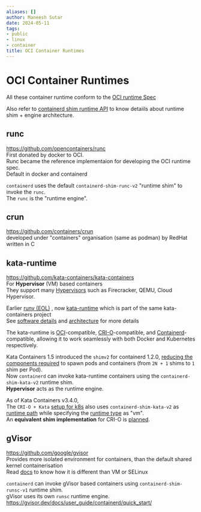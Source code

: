 ```yaml
---
aliases: []
author: Maneesh Sutar
date: 2024-05-11
tags:
- public
- linux
- container
title: OCI Container Runtimes
---
```


# OCI Container Runtimes

All these container runtime conform to the [OCI runtime Spec](https://github.com/opencontainers/runtime-spec)

Also refer to [containerd shim runtime API](containerd.md#) to know detaiils about runtime shim + engine architecture.

## runc

<https://github.com/opencontainers/runc>  
First donated by docker to OCI.  
Runc became the reference implementaion for developing the OCI runtime spec.  
Default in docker and containerd

`containerd` uses the default `containerd-shim-runc-v2` "runtime shim" to invoke the `runc`.  
The `runc` is the "runtime engine".

## crun

<https://github.com/containers/crun>  
developed under "containers" organisation (same as podman) by RedHat  
written in C

## kata-runtime

<https://github.com/kata-containers/kata-containers>  
For **Hypervisor** (VM) based containers  
They support many [Hypervisors](https://github.com/kata-containers/kata-containers/blob/main/docs/hypervisors.md) such as Firecracker, QEMU, Cloud Hypervisor.

Earlier [runv (EOL)](https://github.com/hyperhq/runv) , now [kata-runtime](https://github.com/kata-containers/kata-containers/tree/main/src/runtime/README.md) which is part of the same kata-containers project  
See [software details](https://katacontainers.io/software/) and [architecture](https://github.com/kata-containers/kata-containers/tree/main/docs/design/architecture) for more details

The kata-runtime is [OCI](https://github.com/opencontainers/runtime-spec)-compatible, [CRI-O](https://github.com/cri-o/cri-o)-compatible, and [Containerd](https://github.com/containerd/containerd)-compatible, allowing it to work seamlessly with both Docker and Kubernetes respectively.

Kata Containers 1.5 introduced the `shimv2` for containerd 1.2.0, [reducing the components required](https://github.com/kata-containers/kata-containers/blob/main/docs/design/architecture/history.md)  to spawn pods and containers (from `2N + 1` shims to `1` shim per Pod).  
Now `containerd`  can invoke kata-runtime containers using the `containerd-shim-kata-v2` runtime shim.  
**Hypervisor** acts as the runtime engine.

As of Kata Containers v3.4.0,  
The `CRI-O + Kata` [setup for k8s](https://github.com/kata-containers/kata-containers/blob/main/docs/how-to/run-kata-with-k8s.md#cri-o) also uses `containerd-shim-kata-v2` as [runtime path](https://github.com/cri-o/cri-o/blob/main/docs/crio.conf.5.md#crioruntimeruntimes-table) while specifying the [runtime type](https://github.com/cri-o/cri-o/blob/main/docs/crio.conf.5.md#crioruntimeruntimes-table) as "vm".  
An **equivalent shim implementation** for CRI-O is [planned](https://github.com/kata-containers/kata-containers/blob/main/docs/how-to/run-kata-with-k8s.md#install-a-cri-implementation).

## gVisor

<https://github.com/google/gvisor>  
Provides more isolated environment for containers, than the default shared kernel containerisation  
Read [docs](https://gvisor.dev/docs/) to know how it is different than VM or SELinux

`containerd` can invoke gVisor based containers using `containerd-shim-runsc-v1` runtime shim.  
gVisor uses its own `runsc` runtime engine.  
<https://gvisor.dev/docs/user_guide/containerd/quick_start/>
